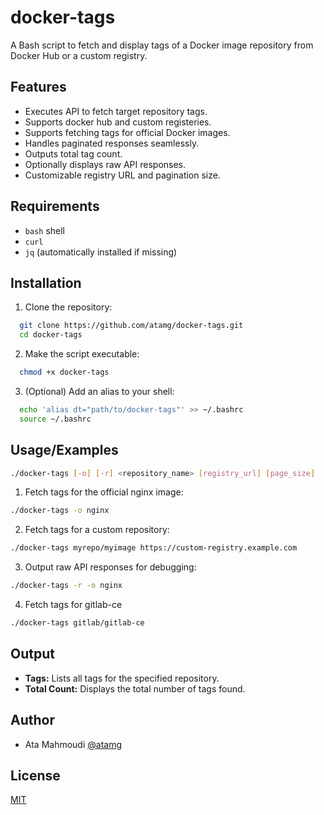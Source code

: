 
# docker-tags

A Bash script to fetch and display tags of a Docker image repository from Docker Hub or a custom registry.


## Features

- Executes API to fetch target repository tags.
- Supports docker hub and custom registeries.
- Supports fetching tags for official Docker images.
- Handles paginated responses seamlessly.
- Outputs total tag count.
- Optionally displays raw API responses.
- Customizable registry URL and pagination size.


## Requirements
- `bash` shell
- `curl`
- `jq` (automatically installed if missing)
## Installation

1. Clone the repository:
```bash
  git clone https://github.com/atamg/docker-tags.git
  cd docker-tags
```
2. Make the script executable:
```bash
  chmod +x docker-tags
```
3. (Optional) Add an alias to your shell:
```bash
  echo 'alias dt="path/to/docker-tags"' >> ~/.bashrc
  source ~/.bashrc
```
## Usage/Examples

```bash
./docker-tags [-o] [-r] <repository_name> [registry_url] [page_size]
```

1. Fetch tags for the official nginx image:
```bash
./docker-tags -o nginx
```
2. Fetch tags for a custom repository:
```bash
./docker-tags myrepo/myimage https://custom-registry.example.com
```
3. Output raw API responses for debugging:
```bash
./docker-tags -r -o nginx
```
4. Fetch tags for gitlab-ce
```bash
./docker-tags gitlab/gitlab-ce
```

## Output
- **Tags:** Lists all tags for the specified repository.
- **Total Count:** Displays the total number of tags found.


## Author

- Ata Mahmoudi [@atamg](https://www.github.com/atamq)


## License

[MIT](https://choosealicense.com/licenses/mit/)


